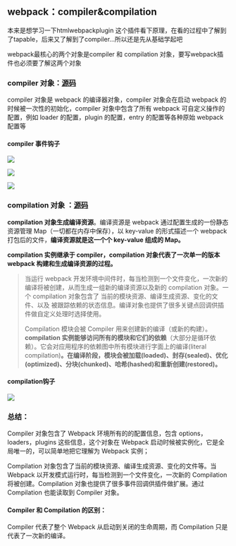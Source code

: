 ## webpack：compiler&compilation

本来是想学习一下htmlwebpackplugin 这个插件看下原理，在看的过程中了解到了tapable，后来又了解到了compiler...所以还是先从基础学起吧



webpack最核心的两个对象是compiler 和 compilation 对象，要写webpack插件也必须要了解这两个对象

### compiler 对象：[源码](https://github.com/webpack/webpack/blob/master/lib/Compiler.js)

compiler 对象是 webpack 的编译器对象，compiler 对象会在启动 webpack 的时候被一次性的初始化，compiler 对象中包含了所有 webpack 可自定义操作的配置，例如 loader 的配置，plugin 的配置，entry 的配置等各种原始 webpack 配置等

#### compiler 事件钩子

![](https://dfiles.tita.com/Portal/110006/ed1cdc287e57482caae0f36371e27b1f.png)

![](https://dfiles.tita.com/Portal/110006/fec88b668ab74c21b9278f912fa051ee.png)

![](https://dfiles.tita.com/Portal/110006/fb3e343f188e44388fb61733bca475c8.png)





### compilation 对象 ：[源码](https://github.com/webpack/webpack/blob/master/lib/Compilation.js)

**compilation 对象生成编译资源**。编译资源是 webpack 通过配置生成的一份静态资源管理 Map（一切都在内存中保存），以 key-value 的形式描述一个 webpack 打包后的文件，**编译资源就是这一个个 key-value 组成的 Map。**

**compilation 实例继承于 compiler，compilation 对象代表了一次单一的版本 webpack 构建和生成编译资源的过程。**
> 当运行 webpack 开发环境中间件时，每当检测到一个文件变化，一次新的编译将被创建，从而生成一组新的编译资源以及新的 compilation 对象。一个 compilation 对象包含了 当前的模块资源、编译生成资源、变化的文件、以及 被跟踪依赖的状态信息。编译对象也提供了很多关键点回调供插件做自定义处理时选择使用。
> 
> Compilation 模块会被 Compiler 用来创建新的编译（或新的构建）。**compilation 实例能够访问所有的模块和它们的依赖**（大部分是循环依赖）。它会对应用程序的依赖图中所有模块进行字面上的编译(literal compilation)**。在编译阶段，模块会被加载(loaded)、封存(sealed)、优化(optimized)、分块(chunked)、哈希(hashed)和重新创建(restored)。**
> 

#### compilation钩子

![](https://dfiles.tita.com/Portal/110006/ef873f531fb746c59fcd3db91f7c4543.png)




### 总结：

Compiler 对象包含了 Webpack 环境所有的的配置信息，包含 options，loaders，plugins 这些信息，这个对象在 Webpack 启动时候被实例化，它是全局唯一的，可以简单地把它理解为 Webpack 实例；

Compilation 对象包含了当前的模块资源、编译生成资源、变化的文件等。当 Webpack 以开发模式运行时，每当检测到一个文件变化，一次新的 Compilation 将被创建。Compilation 对象也提供了很多事件回调供插件做扩展。通过 Compilation 也能读取到 Compiler 对象。

#### Compiler 和 Compilation 的区别：

Compiler 代表了整个 Webpack 从启动到关闭的生命周期，而 Compilation 只是代表了一次新的编译。
